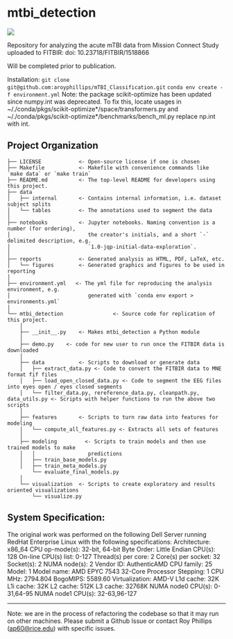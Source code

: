 # mtbi_detection

<a target="_blank" href="https://cookiecutter-data-science.drivendata.org/">
    <img src="https://img.shields.io/badge/CCDS-Project%20template-328F97?logo=cookiecutter" />
</a>

Repository for analyzing the acute mTBI data from Mission Connect Study uploaded to FITBIR: doi: 10.23718/FITBIR/1518866

Will be completed prior to publication.

Installation:
 ``git clone git@github.com:aroyphillips/mTBI_Classification.git``
 ``conda env create -f environment.yml``
 Note: the package scikit-optimize has been updated since numpy.int was deprecated. To fix this, locate usages in ~/./conda/pkgs/scikit-optimize*/space/transformers.py and ~/./conda/pkgs/scikit-optimize*/benchmarks/bench_ml.py replace np.int with int.

## Project Organization

```
├── LICENSE            <- Open-source license if one is chosen
├── Makefile           <- Makefile with convenience commands like `make data` or `make train`
├── README.md          <- The top-level README for developers using this project.
├── data
│   ├── internal       <- Contains internal information, i.e. dataset subject splits
│   └── tables         <- The annotations used to segment the data
│
├── notebooks          <- Jupyter notebooks. Naming convention is a number (for ordering),
│                         the creator's initials, and a short `-` delimited description, e.g.
│                         `1.0-jqp-initial-data-exploration`.
│
├── reports            <- Generated analysis as HTML, PDF, LaTeX, etc.
│   └── figures        <- Generated graphics and figures to be used in reporting
│
├── environment.yml   <- The yml file for reproducing the analysis environment, e.g.
│                         generated with `conda env export > environments.yml`
│
└── mtbi_detection                <- Source code for replication of this project.
    │
    ├── __init__.py    <- Makes mtbi_detection a Python module
    │
    ├── demo.py    <- code for new user to run once the FITBIR data is downloaded
    │
    ├── data           <- Scripts to download or generate data
    │   ├── extract_data.py <- Code to convert the FITBIR data to MNE format fif files
    │   ├── load_open_closed_data.py <- Code to segment the EEG files into eyes open / eyes closed segments
    │   └── filter_data.py, rereference_data.py, cleanpath.py, data_utils.py <- Scripts with helper functions to run the above two scripts
    │
    ├── features       <- Scripts to turn raw data into features for modeling
    │   └── compute_all_features.py <- Extracts all sets of features
    │
    ├── modeling         <- Scripts to train models and then use trained models to make
    │   │                 predictions
    │   ├── train_base_models.py
    │   ├── train_meta_models.py
        └── evaluate_final_models.py
    │
    └── visualization  <- Scripts to create exploratory and results oriented visualizations
        └── visualize.py
```

## System Specification:

The original work was performed on the following Dell Server running RedHat Enterprise Linux with the following specifications:
Architecture:        x86_64
CPU op-mode(s):      32-bit, 64-bit
Byte Order:          Little Endian
CPU(s):              128
On-line CPU(s) list: 0-127
Thread(s) per core:  2
Core(s) per socket:  32
Socket(s):           2
NUMA node(s):        2
Vendor ID:           AuthenticAMD
CPU family:          25
Model:               1
Model name:          AMD EPYC 7543 32-Core Processor
Stepping:            1
CPU MHz:             2794.804
BogoMIPS:            5589.60
Virtualization:      AMD-V
L1d cache:           32K
L1i cache:           32K
L2 cache:            512K
L3 cache:            32768K
NUMA node0 CPU(s):   0-31,64-95
NUMA node1 CPU(s):   32-63,96-127


--------
Note: we are in the process of refactoring the codebase so that it may run on other machines. Please submit a Github Issue or contact Roy Phillips (ap60@rice.edu) with specific issues.

